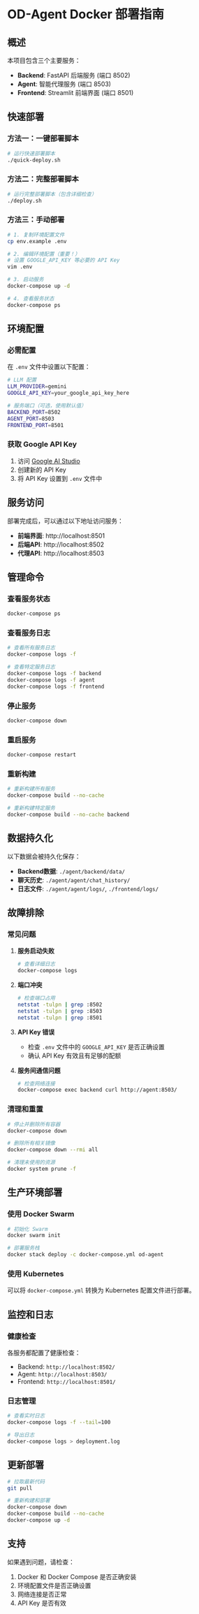 # OD-Agent Docker 部署指南

## 概述

本项目包含三个主要服务：
- **Backend**: FastAPI 后端服务 (端口 8502)
- **Agent**: 智能代理服务 (端口 8503) 
- **Frontend**: Streamlit 前端界面 (端口 8501)

## 快速部署

### 方法一：一键部署脚本

```bash
# 运行快速部署脚本
./quick-deploy.sh
```

### 方法二：完整部署脚本

```bash
# 运行完整部署脚本（包含详细检查）
./deploy.sh
```

### 方法三：手动部署

```bash
# 1. 复制环境配置文件
cp env.example .env

# 2. 编辑环境配置（重要！）
# 设置 GOOGLE_API_KEY 等必要的 API Key
vim .env

# 3. 启动服务
docker-compose up -d

# 4. 查看服务状态
docker-compose ps
```

## 环境配置

### 必需配置

在 `.env` 文件中设置以下配置：

```bash
# LLM 配置
LLM_PROVIDER=gemini
GOOGLE_API_KEY=your_google_api_key_here

# 服务端口（可选，使用默认值）
BACKEND_PORT=8502
AGENT_PORT=8503
FRONTEND_PORT=8501
```

### 获取 Google API Key

1. 访问 [Google AI Studio](https://aistudio.google.com/)
2. 创建新的 API Key
3. 将 API Key 设置到 `.env` 文件中

## 服务访问

部署完成后，可以通过以下地址访问服务：

- **前端界面**: http://localhost:8501
- **后端API**: http://localhost:8502
- **代理API**: http://localhost:8503

## 管理命令

### 查看服务状态
```bash
docker-compose ps
```

### 查看服务日志
```bash
# 查看所有服务日志
docker-compose logs -f

# 查看特定服务日志
docker-compose logs -f backend
docker-compose logs -f agent
docker-compose logs -f frontend
```

### 停止服务
```bash
docker-compose down
```

### 重启服务
```bash
docker-compose restart
```

### 重新构建
```bash
# 重新构建所有服务
docker-compose build --no-cache

# 重新构建特定服务
docker-compose build --no-cache backend
```

## 数据持久化

以下数据会被持久化保存：

- **Backend数据**: `./agent/backend/data/`
- **聊天历史**: `./agent/agent/chat_history/`
- **日志文件**: `./agent/agent/logs/`, `./frontend/logs/`

## 故障排除

### 常见问题

1. **服务启动失败**
   ```bash
   # 查看详细日志
   docker-compose logs
   ```

2. **端口冲突**
   ```bash
   # 检查端口占用
   netstat -tulpn | grep :8502
   netstat -tulpn | grep :8503
   netstat -tulpn | grep :8501
   ```

3. **API Key 错误**
   - 检查 `.env` 文件中的 `GOOGLE_API_KEY` 是否正确设置
   - 确认 API Key 有效且有足够的配额

4. **服务间通信问题**
   ```bash
   # 检查网络连接
   docker-compose exec backend curl http://agent:8503/
   ```

### 清理和重置

```bash
# 停止并删除所有容器
docker-compose down

# 删除所有相关镜像
docker-compose down --rmi all

# 清理未使用的资源
docker system prune -f
```

## 生产环境部署

### 使用 Docker Swarm

```bash
# 初始化 Swarm
docker swarm init

# 部署服务栈
docker stack deploy -c docker-compose.yml od-agent
```

### 使用 Kubernetes

可以将 `docker-compose.yml` 转换为 Kubernetes 配置文件进行部署。

## 监控和日志

### 健康检查

各服务都配置了健康检查：
- Backend: `http://localhost:8502/`
- Agent: `http://localhost:8503/`
- Frontend: `http://localhost:8501/`

### 日志管理

```bash
# 查看实时日志
docker-compose logs -f --tail=100

# 导出日志
docker-compose logs > deployment.log
```

## 更新部署

```bash
# 拉取最新代码
git pull

# 重新构建和部署
docker-compose down
docker-compose build --no-cache
docker-compose up -d
```

## 支持

如果遇到问题，请检查：
1. Docker 和 Docker Compose 是否正确安装
2. 环境配置文件是否正确设置
3. 网络连接是否正常
4. API Key 是否有效

